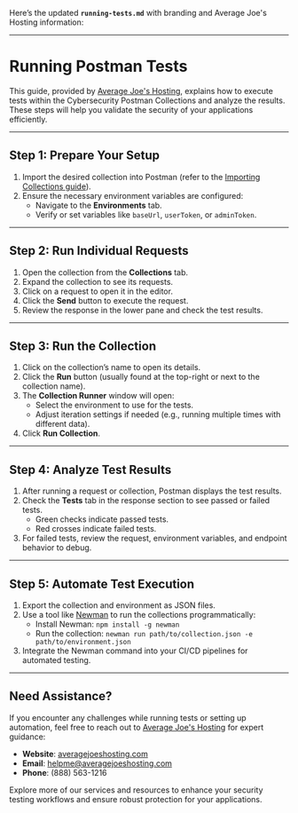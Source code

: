 Here’s the updated **`running-tests.md`** with branding and Average Joe's Hosting information:

---

# Running Postman Tests

This guide, provided by [Average Joe's Hosting](https://averagejoeshosting.com/), explains how to execute tests within the Cybersecurity Postman Collections and analyze the results. These steps will help you validate the security of your applications efficiently.

---

## Step 1: Prepare Your Setup
1. Import the desired collection into Postman (refer to the [Importing Collections guide](importing-collections.md)).
2. Ensure the necessary environment variables are configured:
   - Navigate to the **Environments** tab.
   - Verify or set variables like `baseUrl`, `userToken`, or `adminToken`.

---

## Step 2: Run Individual Requests
1. Open the collection from the **Collections** tab.
2. Expand the collection to see its requests.
3. Click on a request to open it in the editor.
4. Click the **Send** button to execute the request.
5. Review the response in the lower pane and check the test results.

---

## Step 3: Run the Collection
1. Click on the collection’s name to open its details.
2. Click the **Run** button (usually found at the top-right or next to the collection name).
3. The **Collection Runner** window will open:
   - Select the environment to use for the tests.
   - Adjust iteration settings if needed (e.g., running multiple times with different data).
4. Click **Run Collection**.

---

## Step 4: Analyze Test Results
1. After running a request or collection, Postman displays the test results.
2. Check the **Tests** tab in the response section to see passed or failed tests.
   - Green checks indicate passed tests.
   - Red crosses indicate failed tests.
3. For failed tests, review the request, environment variables, and endpoint behavior to debug.

---

## Step 5: Automate Test Execution
1. Export the collection and environment as JSON files.
2. Use a tool like [Newman](https://github.com/postmanlabs/newman) to run the collections programmatically:
   - Install Newman: `npm install -g newman`
   - Run the collection: `newman run path/to/collection.json -e path/to/environment.json`
3. Integrate the Newman command into your CI/CD pipelines for automated testing.

---

## Need Assistance?

If you encounter any challenges while running tests or setting up automation, feel free to reach out to [Average Joe's Hosting](https://averagejoeshosting.com/) for expert guidance:

- **Website**: [averagejoeshosting.com](https://averagejoeshosting.com/)
- **Email**: [helpme@averagejoeshosting.com](mailto:helpme@averagejoeshosting.com)
- **Phone**: (888) 563-1216

Explore more of our services and resources to enhance your security testing workflows and ensure robust protection for your applications.